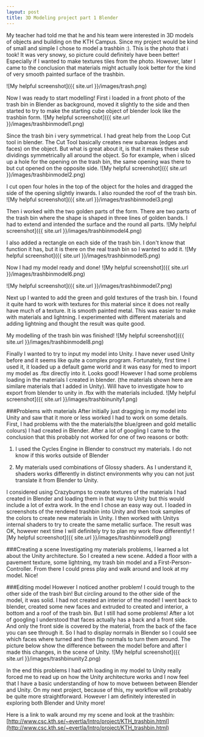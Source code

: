 ```yaml
---
layout: post
title: 3D Modeling project part 1 Blender
---
```


My teacher had told me that he and his team were interested in 3D models of objects and building on the KTH Campus. Since my project would be kind of small and simple I chose to model a trashbin :). This is the photo that i took! It was very snowy, so picture could definitely have been better! Especially if I wanted to make textures tiles from the photo. However, later I came to the conclusion that materials might actually look better for the kind of very smooth painted surface of the trashbin.

![My helpful screenshot]({{ site.url }}/images/trash.png)

Now I was ready to start modelling!
First i loaded in a front photo of the trash bin in Blender as background, moved it slightly to the side and then started to try to make the starting cube object of blender look like the trashbin form.
![My helpful screenshot]({{ site.url }}/images/trashbinmodel1.png)

Since the trash bin i very symmetrical. I had great help from the  Loop Cut tool in blender. The Cut Tool basically creates new subareas (edges and faces) on the object. But what is great about it, is that it makes these sub dividings symmetrically all around the object. So for example, when i sliced  up a hole for the opening on the trash bin, the same opening was there to but cut opened on the opposite side.
![My helpful screenshot]({{ site.url }}/images/trashbinmodel2.png)

I cut open four holes in the top of the object for the holes and dragged the side of the opening slightly inwards. I also rounded the roof of the trash bin.
![My helpful screenshot]({{ site.url }}/images/trashbinmodel3.png)

Then i worked with the two golden parts of the form. There are two parts of the trash bin where the shape is shaped in three lines of golden bands. I had to extend and intended the surface and the round all parts. 
![My helpful screenshot]({{ site.url }}/images/trashbinmodel4.png)

I also added a rectangle on each side of the trash bin. I don't know that function it has, but it is there on the real trash bin so I wanted to add it.
![My helpful screenshot]({{ site.url }}/images/trashbinmodel5.png)

Now I had my model ready and done!
![My helpful screenshot]({{ site.url }}/images/trashbinmodel6.png)

![My helpful screenshot]({{ site.url }}/images/trashbinmodel7.png)

Next up I wanted to add the green and gold textures of the trash bin. I found it quite hard to work with textures for this material since it does not really have much of a texture. It is smooth painted metal. This was easier to make with materials and lightning. I experimented with different materials and adding lightning and thought the result was quite good.

My modelling of the trash bin was finished!
![My helpful screenshot]({{ site.url }}/images/trashbinmodel8.png)

Finally I wanted to try to input my model into Unity. I have never used Unity before and it seems like quite a complex program. Fortunately, first time I used it, it loaded up a default game world and it was easy for med to import my model as .fbx directly into it. Looks good! However I had some problems loading in the materials I created in blender. (the materials shown here are similare materials that I added in Unity). Will have to investigate how to export from blender to unity in .fbx with the materials included.
![My helpful screenshot]({{ site.url }}/images/trashbinunity1.png)

###Problems with materials
After initially just dragging in my model into Unity and saw that it more or less worked I had to work on some details. First, I had problems with the the materials(the blue/green and gold metallic colours) I had created in Blender. After a lot of googling I came to the conclusion that this probably not worked for one of two reasons or both:

1. I used the Cycles Engine in Blender to construct my materials. I do not know if this works outside of Blender

2. My materials used combinations of Glossy shaders. As I understand it, shaders works differently in distinct environments why you can not just translate it from Blender to Unity.

I considered using Crazybumps to create textures of the materials I had created in Blender and loading them in that way to Unity but this would include a lot of extra work. In the end I chose an easy way out. I loaded in screenshots of the rendered trashbin into Unity and then took samples of the colors to create new materials in Unity. I then worked with Unitys internal shaders to try to create the same metallic surface. The result was OK, however next time I will definitely try to plan my work flow differently!
![My helpful screenshot]({{ site.url }}/images/trashbinmodel9.png)

###Creating a scene
Investigating my materials problems, I learned a lot about the Unity architecture. So I created a new scene. Added a floor with a pavement texture, some lightning, my trash bin model and a First-Person-Controller. From there I could press play and walk around and look at my model. Nice!

###Editing model
However I noticed another problem! I could trough to the other side of the trash bin! But circling around to the other side of the model, it was solid. I had not created an interior of the model! I went back to blender, created some new faces and extruded to created and interior, a bottom and a roof of the trash bin. But I still had some problems! After a lot of googling I understood that faces actually has a back and a front side. And only the front side is covered by the material, from the back of the face you can see through it. So I had to display normals in Blender so I could see which faces where turned and then flip normals to turn them around. The picture below show the difference between the model before and after I made this changes, in the scene of Unity.
![My helpful screenshot]({{ site.url }}/images/trashbinunity2.png)

In the end this problems I had with loading in my model to Unity really forced me to read up on how the Unity architecture works and I now feel that I have a basic understanding of how to move between between Blender and Unity. On my next project, because of this, my workflow will probably be quite more straightforward. However I am definitely interested in exploring both Blender and Unity more!

Here is a link to walk around my my scene and look at the trashbin:
[http://www.csc.kth.se/~evertla/Intro/project/KTH_trashbin.html](http://www.csc.kth.se/~evertla/Intro/project/KTH_trashbin.html)

